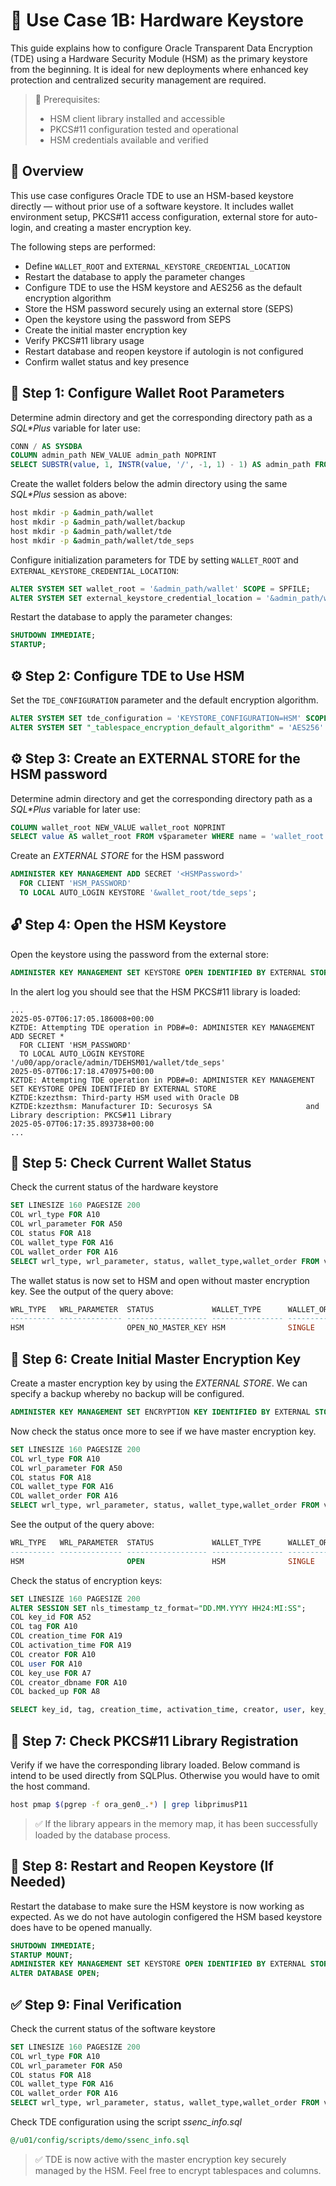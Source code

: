 # 🧪 Use Case 1B: Hardware Keystore

This guide explains how to configure Oracle Transparent Data Encryption (TDE) using a Hardware Security Module (HSM) as the primary keystore from the beginning. It is ideal for new deployments where enhanced key protection and centralized security management are required.

> 📘 Prerequisites:
>
> - HSM client library installed and accessible
> - PKCS#11 configuration tested and operational
> - HSM credentials available and verified

## 📖 Overview

This use case configures Oracle TDE to use an HSM-based keystore directly — without prior use of a software keystore. It includes wallet environment setup, PKCS#11 access configuration, external store for auto-login, and creating a master encryption key.

The following steps are performed:

- Define `WALLET_ROOT` and `EXTERNAL_KEYSTORE_CREDENTIAL_LOCATION`
- Restart the database to apply the parameter changes
- Configure TDE to use the HSM keystore and AES256 as the default encryption algorithm
- Store the HSM password securely using an external store (SEPS)
- Open the keystore using the password from SEPS
- Create the initial master encryption key
- Verify PKCS#11 library usage
- Restart database and reopen keystore if autologin is not configured
- Confirm wallet status and key presence

## 🔧 Step 1: Configure Wallet Root Parameters

Determine admin directory and get the corresponding directory path as a *SQL\*Plus* variable for later use:

```sql
CONN / AS SYSDBA
COLUMN admin_path NEW_VALUE admin_path NOPRINT
SELECT SUBSTR(value, 1, INSTR(value, '/', -1, 1) - 1) AS admin_path FROM v$parameter WHERE name = 'audit_file_dest';
```

Create the wallet folders below the admin directory using the same *SQL\*Plus* session as above:

```bash
host mkdir -p &admin_path/wallet
host mkdir -p &admin_path/wallet/backup
host mkdir -p &admin_path/wallet/tde
host mkdir -p &admin_path/wallet/tde_seps
```

Configure initialization parameters for TDE by setting `WALLET_ROOT` and `EXTERNAL_KEYSTORE_CREDENTIAL_LOCATION`:

```sql
ALTER SYSTEM SET wallet_root = '&admin_path/wallet' SCOPE = SPFILE;
ALTER SYSTEM SET external_keystore_credential_location = '&admin_path/wallet/tde_seps' SCOPE = SPFILE;
```

Restart the database to apply the parameter changes:

```sql
SHUTDOWN IMMEDIATE;
STARTUP;
```

## ⚙️ Step 2: Configure TDE to Use HSM

Set the `TDE_CONFIGURATION` parameter and the default encryption algorithm.

```sql
ALTER SYSTEM SET tde_configuration = 'KEYSTORE_CONFIGURATION=HSM' SCOPE = BOTH;
ALTER SYSTEM SET "_tablespace_encryption_default_algorithm" = 'AES256' SCOPE = BOTH;
```

## ⚙️ Step 3: Create an EXTERNAL STORE for the HSM password

Determine admin directory and get the corresponding directory path as a *SQL\*Plus* variable for later use:

```sql
COLUMN wallet_root NEW_VALUE wallet_root NOPRINT
SELECT value AS wallet_root FROM v$parameter WHERE name = 'wallet_root';
```

Create an *EXTERNAL STORE* for the HSM password

```sql
ADMINISTER KEY MANAGEMENT ADD SECRET '<HSMPassword>' 
  FOR CLIENT 'HSM_PASSWORD' 
  TO LOCAL AUTO_LOGIN KEYSTORE '&wallet_root/tde_seps';
```

## 🔓 Step 4: Open the HSM Keystore

Open the keystore using the password from the external store:

```sql
ADMINISTER KEY MANAGEMENT SET KEYSTORE OPEN IDENTIFIED BY EXTERNAL STORE;
```

In the alert log you should see that the HSM PKCS#11 library is loaded:

```text
...
2025-05-07T06:17:05.186008+00:00
KZTDE: Attempting TDE operation in PDB#=0: ADMINISTER KEY MANAGEMENT ADD SECRET *
  FOR CLIENT 'HSM_PASSWORD'
  TO LOCAL AUTO_LOGIN KEYSTORE '/u00/app/oracle/admin/TDEHSM01/wallet/tde_seps'
2025-05-07T06:17:18.470975+00:00
KZTDE: Attempting TDE operation in PDB#=0: ADMINISTER KEY MANAGEMENT SET KEYSTORE OPEN IDENTIFIED BY EXTERNAL STORE
KZTDE:kzezthsm: Third-party HSM used with Oracle DB
KZTDE:kzezthsm: Manufacturer ID: Securosys SA                     and Library description: PKCS#11 Library
2025-05-07T06:17:35.893738+00:00
...
```

## 🔑 Step 5: Check Current Wallet Status

Check the current status of the hardware keystore

```sql
SET LINESIZE 160 PAGESIZE 200
COL wrl_type FOR A10
COL wrl_parameter FOR A50
COL status FOR A18
COL wallet_type FOR A16
COL wallet_order FOR A16
SELECT wrl_type, wrl_parameter, status, wallet_type,wallet_order FROM v$encryption_wallet;
```

The wallet status is now set to HSM and open without master encryption key. See the output of the query above:

```sql
WRL_TYPE   WRL_PARAMETER  STATUS             WALLET_TYPE      WALLET_ORDER
---------- -------------- ------------------ ---------------- ---------------
HSM                       OPEN_NO_MASTER_KEY HSM              SINGLE
```

## 🔑 Step 6: Create Initial Master Encryption Key

Create a master encryption key by using the *EXTERNAL STORE*. We can specify a backup whereby no backup will be configured.

```sql
ADMINISTER KEY MANAGEMENT SET ENCRYPTION KEY IDENTIFIED BY EXTERNAL STORE WITH BACKUP USING 'initial_hsm_key';
```

Now check the status once more to see if we have master encryption key.

```sql
SET LINESIZE 160 PAGESIZE 200
COL wrl_type FOR A10
COL wrl_parameter FOR A50
COL status FOR A18
COL wallet_type FOR A16
COL wallet_order FOR A16
SELECT wrl_type, wrl_parameter, status, wallet_type,wallet_order FROM v$encryption_wallet;
```

See the output of the query above:

```sql
WRL_TYPE   WRL_PARAMETER  STATUS             WALLET_TYPE      WALLET_ORDER
---------- -------------- ------------------ ---------------- --------------------
HSM                       OPEN               HSM              SINGLE
```

Check the status of encryption keys:

```sql
SET LINESIZE 160 PAGESIZE 200
ALTER SESSION SET nls_timestamp_tz_format="DD.MM.YYYY HH24:MI:SS";
COL key_id FOR A52
COL tag FOR A10
COL creation_time FOR A19
COL activation_time FOR A19
COL creator FOR A10
COL user FOR A10
COL key_use FOR A7
COL creator_dbname FOR A10
COL backed_up FOR A8

SELECT key_id, tag, creation_time, activation_time, creator, user, key_use, backed_up, creator_dbname FROM v$encryption_keys;
```

## 🧪 Step 7: Check PKCS#11 Library Registration

Verify if we have the corresponding library loaded. Below command is intend to be used directly from SQLPlus. Otherwise you would have to omit the host command.

```bash
host pmap $(pgrep -f ora_gen0_.*) | grep libprimusP11
```

> ✅ If the library appears in the memory map, it has been successfully loaded by the database process.

## 🔄 Step 8: Restart and Reopen Keystore (If Needed)

Restart the database to make sure the HSM keystore is now working as expected. As we do not have autologin configered the HSM based keystore does have to be opened manually.

```sql
SHUTDOWN IMMEDIATE;
STARTUP MOUNT;
ADMINISTER KEY MANAGEMENT SET KEYSTORE OPEN IDENTIFIED BY EXTERNAL STORE;
ALTER DATABASE OPEN;
```

## ✅ Step 9: Final Verification

Check the current status of the software keystore

```sql
SET LINESIZE 160 PAGESIZE 200
COL wrl_type FOR A10
COL wrl_parameter FOR A50
COL status FOR A18
COL wallet_type FOR A16
COL wallet_order FOR A16
SELECT wrl_type, wrl_parameter, status, wallet_type,wallet_order FROM v$encryption_wallet;
```

Check TDE configuration using the script *ssenc_info.sql*

```sql
@/u01/config/scripts/demo/ssenc_info.sql
```

> ✅ TDE is now active with the master encryption key securely managed by the HSM. Feel free to encrypt tablespaces and columns.
